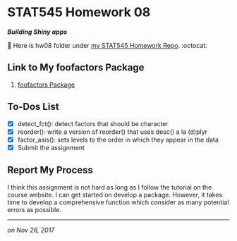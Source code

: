 # STAT545 Homework 08 

_**Building Shiny apps**_

:round_pushpin: Here is hw08 folder under [my STAT545 Homework Repo](https://github.com/xinmiaow/STAT545-hw-Wang-Xinmiao). :octocat:


## Link to My foofactors Package

1. [foofactors Package](https://github.com/xinmiaow/foofactors)

## To-Dos List

- [X] detect_fct(): detect factors that should be character
- [X] reorder(): write a version of reorder() that uses desc() a la (d)plyr
- [X] factor_asis():  sets levels to the order in which they appear in the data
- [X] Submit the assignment

## Report My Process

I think this assignment is not hard as long as I follow the tutorial on the course website. I can get started on develop a package. However, it takes time to develop a comprehensive function which consider as many potential errors as possible. 

***
*on Nov 26, 2017*
